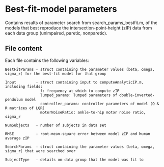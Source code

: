 # Best-fit-model parameters

Contains results of parameter search from search_params_bestfit.m,
of the models that best reproduce the intersection-point-height (zIP) data
from each data group (unimpaired, paretic, nonparetic).

## File content

Each file contains the following variables:

    BestFitParams - struct containing the parameter values (beta, omega, sigma_r) for the best-fit model for that group

    Input         - struct containing input to computeAnalyticIP.m, including fields:
                    f: frequency at which to compute zIP
                    lumped_params: lumped parameters of double-inverted-pendulum model
                    controller_params: controller parameters of model (Q & R matrices of LQR)
                    motorNoiseRatio: ankle-to-hip motor noise ratio, sigma_r

    NumSubjects   - number of subjects in data set

    RMSE          - root-mean-square error between model zIP and human average zIP

    SearchParams  - struct containing the parameter values (beta, omega, sigma_r) that were searched over

    SubjectType   - details on data group that the model was fit to